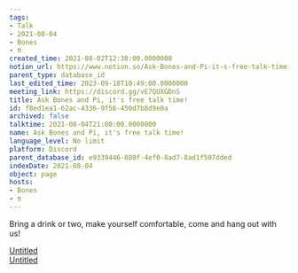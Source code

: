 ```yaml
---
tags:
- Talk
- 2021-08-04
- Bones
- π
created_time: 2021-08-02T12:38:00.0000000
notion_url: https://www.notion.so/Ask-Bones-and-Pi-it-s-free-talk-time-f8ed1ea162ac43369f56450d7b8d9e0a
parent_type: database_id
last_edited_time: 2023-09-18T10:49:00.0000000
meeting_link: https://discord.gg/vE7QUXGDnS
title: Ask Bones and Pi, it's free talk time!
id: f8ed1ea1-62ac-4336-9f56-450d7b8d9e0a
archived: false
talktime: 2021-08-04T21:00:00.0000000
name: Ask Bones and Pi, it's free talk time!
language_level: No limit
platform: Discord
parent_database_id: e9339446-880f-4ef0-8ad7-8ad1f507dded
indexDate: 2021-08-04
object: page
hosts:
- Bones
- π
---
```


Bring a drink or two, make yourself comfortable, come and hang out with us!

[Untitled](https://www.notion.so/12c4a9e645d54aefa860b5f927a0b220)   
[Untitled](https://www.notion.so/482e61b02b9c4456b2b4fe86bb7544c6)   







